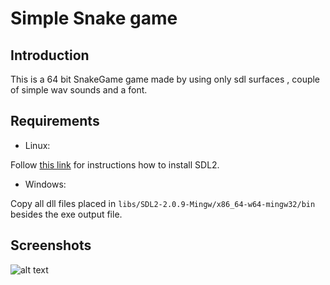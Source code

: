 # Simple Snake game

## Introduction

This is a 64 bit SnakeGame game made by using only sdl surfaces , couple of simple wav sounds and a font. 

##  Requirements

* Linux: 

 Follow [this link](https://gist.github.com/BoredBored/3187339a99f7786c25075d4d9c80fad5) for instructions how to install SDL2.
* Windows:

Copy all dll files placed in  ``libs/SDL2-2.0.9-Mingw/x86_64-w64-mingw32/bin`` besides the exe output file.

## Screenshots
![alt text](https://github.com/Nanoatic/Snaky/blob/master/screenshots/snakeCapture0.PNG)